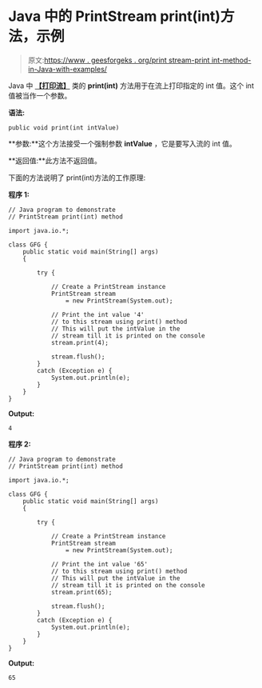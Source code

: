 # Java 中的 PrintStream print(int)方法，示例

> 原文:[https://www . geesforgeks . org/print stream-print int-method-in-Java-with-examples/](https://www.geeksforgeeks.org/printstream-printint-method-in-java-with-examples/)

Java 中 **[【打印流】](https://www.geeksforgeeks.org/java-io-printstream-class-java-set-1/)** 类的 **print(int)** 方法用于在流上打印指定的 int 值。这个 int 值被当作一个参数。

**语法:**

```
public void print(int intValue)
```

**参数:**这个方法接受一个强制参数 **intValue** ，它是要写入流的 int 值。

**返回值:**此方法不返回值。

下面的方法说明了 print(int)方法的工作原理:

**程序 1:**

```
// Java program to demonstrate
// PrintStream print(int) method

import java.io.*;

class GFG {
    public static void main(String[] args)
    {

        try {

            // Create a PrintStream instance
            PrintStream stream
                = new PrintStream(System.out);

            // Print the int value '4'
            // to this stream using print() method
            // This will put the intValue in the
            // stream till it is printed on the console
            stream.print(4);

            stream.flush();
        }
        catch (Exception e) {
            System.out.println(e);
        }
    }
}
```

**Output:**

```
4

```

**程序 2:**

```
// Java program to demonstrate
// PrintStream print(int) method

import java.io.*;

class GFG {
    public static void main(String[] args)
    {

        try {

            // Create a PrintStream instance
            PrintStream stream
                = new PrintStream(System.out);

            // Print the int value '65'
            // to this stream using print() method
            // This will put the intValue in the
            // stream till it is printed on the console
            stream.print(65);

            stream.flush();
        }
        catch (Exception e) {
            System.out.println(e);
        }
    }
}
```

**Output:**

```
65

```
